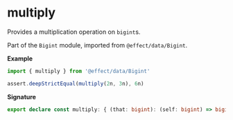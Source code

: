 # multiply

Provides a multiplication operation on `bigint`s.

Part of the `Bigint` module, imported from `@effect/data/Bigint`.

**Example**

```ts
import { multiply } from '@effect/data/Bigint'

assert.deepStrictEqual(multiply(2n, 3n), 6n)
```

**Signature**

```ts
export declare const multiply: { (that: bigint): (self: bigint) => bigint; (self: bigint, that: bigint): bigint }
```
